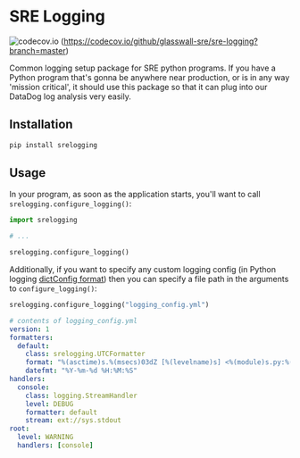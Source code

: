 # SRE Logging

![codecov.io](https://codecov.io/github/glasswall-sre/sre-logging/coverage.svg?branch=master)
(https://codecov.io/github/glasswall-sre/sre-logging?branch=master)

Common logging setup package for SRE python programs. If you have a Python
program that's gonna be anywhere near production, or is in any way
'mission critical', it should use this package so that it can plug into
our DataDog log analysis very easily.

## Installation
```bash
pip install srelogging
```

## Usage
In your program, as soon as the application starts, you'll want to call
`srelogging.configure_logging()`:
```python
import srelogging

# ...

srelogging.configure_logging()
```

Additionally, if you want to specify any custom logging
config (in Python logging [dictConfig format](https://docs.python.org/3.7/library/logging.config.html#logging-config-dictschema))
then you can specify a file path in the arguments to `configure_logging()`:

```python
srelogging.configure_logging("logging_config.yml")
```

```yaml
# contents of logging_config.yml
version: 1
formatters:
  default:
    class: srelogging.UTCFormatter
    format: "%(asctime)s.%(msecs)03dZ [%(levelname)s] <%(module)s.py:%(lineno)d> %(message)s"
    datefmt: "%Y-%m-%d %H:%M:%S"
handlers:
  console:
    class: logging.StreamHandler
    level: DEBUG
    formatter: default
    stream: ext://sys.stdout
root:
  level: WARNING
  handlers: [console]

```
